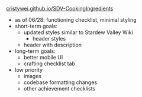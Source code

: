 [cristywei.github.io/SDV-CookingIngredients](https://cristywei.github.io/SDV-CookingIngredients/)<br>

- as of 06/28: functioning checklist, minimal styling
- short-term goals:
    - updated styles similar to Stardew Valley Wiki
        - header styles
    - header with description
- long-term goals:
    - better mobile UI
    - crafting checklist tab
- low priority
    - images
    - codebase formatting changes
    - other achievement checklists
<br>
